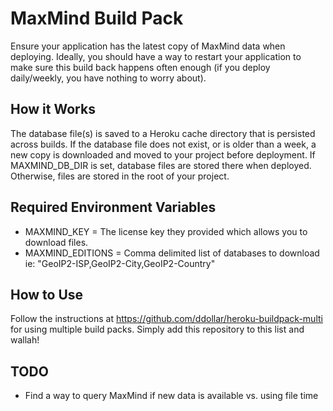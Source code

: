 # MaxMind Build Pack
Ensure your application has the latest copy of MaxMind data when deploying. Ideally, you should have a way to restart your application to make sure this build back happens often enough (if you deploy daily/weekly, you have nothing to worry about).

## How it Works
The database file(s) is saved to a Heroku cache directory that is persisted across builds. If the database file does not exist, or is older than a week, a new copy is downloaded and moved to your project before deployment. If MAXMIND_DB_DIR is set, database files are stored there when deployed. Otherwise, files are stored in the root of your project.

## Required Environment Variables
* MAXMIND_KEY = The license key they provided which allows you to download files.
* MAXMIND_EDITIONS = Comma delimited list of databases to download ie: "GeoIP2-ISP,GeoIP2-City,GeoIP2-Country"

## How to Use
Follow the instructions at https://github.com/ddollar/heroku-buildpack-multi for using multiple build packs. Simply add this repository to this list and wallah!

## TODO
* Find a way to query MaxMind if new data is available vs. using file time
